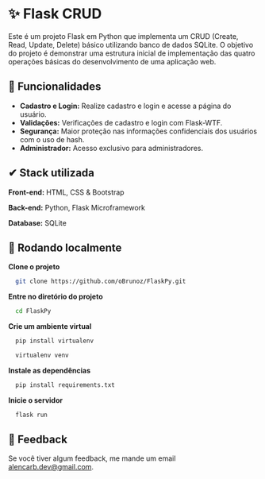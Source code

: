 
# ✨ Flask CRUD

Este é um projeto Flask em Python que implementa um CRUD (Create, Read, Update, Delete) básico utilizando banco de dados SQLite. O objetivo do projeto é demonstrar uma estrutura inicial de implementação das quatro operações básicas do desenvolvimento de uma aplicação web.



## 🔧 Funcionalidades

- **Cadastro e Login:** Realize cadastro e login e acesse a página do usuário.
- **Validações:** Verificações de cadastro e login com Flask-WTF.
- **Segurança:** Maior proteção nas informações confidenciais dos usuários com o uso de hash.
- **Administrador:** Acesso exclusivo para administradores.


## ✔ Stack utilizada

**Front-end:** HTML, CSS & Bootstrap

**Back-end:** Python, Flask Microframework

**Database:** SQLite


## 🎉 Rodando localmente

**Clone o projeto**

```bash
  git clone https://github.com/oBrunoz/FlaskPy.git
```

**Entre no diretório do projeto**

```bash
  cd FlaskPy
```

**Crie um ambiente virtual**

```bash
  pip install virtualenv

  virtualenv venv
```

**Instale as dependências**

```bash
  pip install requirements.txt
```
**Inicie o servidor**

```bash
  flask run
```


## 📢 Feedback

Se você tiver algum feedback, me mande um email alencarb.dev@gmail.com.

